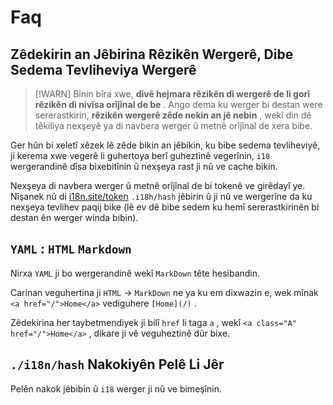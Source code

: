 # Faq

## Zêdekirin an Jêbirina Rêzikên Wergerê, Dibe Sedema Tevliheviya Wergerê

> [!WARN]
> Bînin bîra xwe, **divê hejmara rêzikên di wergerê de li gorî rêzikên di nivîsa orîjînal de be** .
> Ango dema ku werger bi destan were sererastkirin, **rêzikên wergerê zêde nekin an jê nebin** , wekî din dê têkiliya nexşeyê ya di navbera werger û metnê orîjînal de xera bibe.

Ger hûn bi xeletî xêzek lê zêde bikin an jêbikin, ku bibe sedema tevliheviyê, ji kerema xwe vegerê li guhertoya berî guheztinê vegerînin, `i18` wergerandinê dîsa bixebitînin û nexşeya rast ji nû ve cache bikin.

Nexşeya di navbera werger û metnê orîjînal de bi tokenê ve girêdayî ye. Nîşanek nû di [i18n.site/token](//i18n.site/token) `.i18h/hash` jêbirin û ji nû ve wergerîne da ku nexşeya tevlihev paqij bike (lê ev dê bibe sedem ku hemî sererastkirinên bi destan ên werger winda bibin).

## `YAML` : `HTML` `Markdown`

Nirxa `YAML` ji bo wergerandinê wekî `MarkDown` tête hesibandin.

Carinan veguhertina ji `HTML` → `MarkDown` ne ya ku em dixwazin e, wek mînak `<a href="/">Home</a>` vediguhere `[Home](/)` .

Zêdekirina her taybetmendiyek ji bilî `href` li taga `a` , wekî `<a class="A" href="/">Home</a>` , dikare ji vê veguheztinê dûr bixe.

## `./i18n/hash` Nakokiyên Pelê Li Jêr

Pelên nakok jêbibin û `i18` werger ji nû ve bimeşînin.